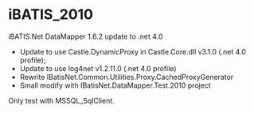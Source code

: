 iBATIS_2010
===========

iBATIS.Net DataMapper 1.6.2 update to .net 4.0

* Update to use Castle.DynamicProxy in Castle.Core.dll v3.1.0 (.net 4.0 profile);
* Update to use log4net v1.2.11.0 (.net 4.0 profile)
* Rewrite IBatisNet.Common.Utilities.Proxy.CachedProxyGenerator
* Small modify with IBatisNet.DataMapper.Test.2010 project 

Only test with MSSQL_SqlClient.